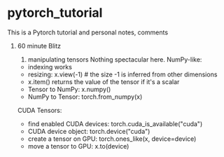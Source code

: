 # pytorch_tutorial
This is a Pytorch tutorial and personal notes, comments

1. 60 minute Blitz
    1. manipulating tensors
    Nothing spectacular here.
    NumPy-like:
      * indexing works
      * resizing: x.view(-1) # the size -1 is inferred from other dimensions
      * x.item() returns the value of the tensor if it's a scalar
      * Tensor to NumPy: x.numpy()
      * NumPy to Tensor: torch.from_numpy(x)

   CUDA Tensors:
      * find enabled CUDA devices: torch.cuda_is_available("cuda")
      * CUDA  device object: torch.device("cuda")
      * create a tensor on GPU: torch.ones_like(x, device=device)
      * move a tensor to GPU: x.to(device)
 
